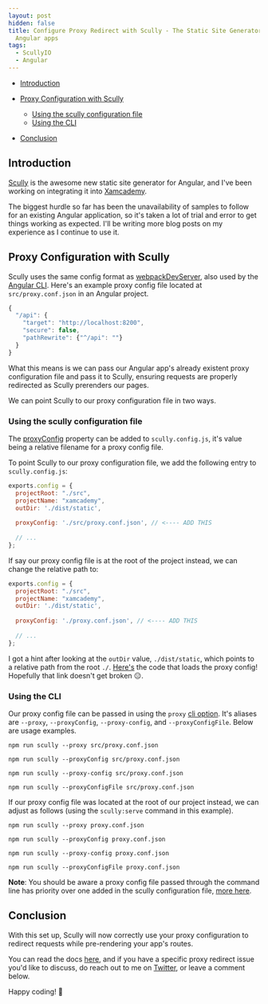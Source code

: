 ```yaml
---
layout: post
hidden: false
title: Configure Proxy Redirect with Scully - The Static Site Generator for
  Angular apps
tags:
  - ScullyIO
  - Angular
---
```

* [Introduction](#introduction) 
* [Proxy Configuration with Scully](#proxy-configuration)

  * [Using the scully configuration file](#via-config) 
  * [Using the CLI](#via-cli)
* [Conclusion](#conclusion)

## <a name="introduction">Introduction</a>

[Scully](https://github.com/scullyio/scully) is the awesome new static site generator for Angular, and I've been working on integrating it into [Xamcademy](https://xamcademy.com/courses).

The biggest hurdle so far has been the unavailability of samples to follow for an existing Angular application, so it's taken a lot of trial and error to get things working as expected. I'll be writing more blog posts on my experience as I continue to use it.

## <a name="proxy-configuration">Proxy Configuration with Scully</a>

Scully uses the same config format as [webpackDevServer](https://webpack.js.org/configuration/dev-server/#devserverproxy), also used by the [Angular CLI](https://angular.io/guide/build#proxying-to-a-backend-server).  Here's an example proxy config file located at `src/proxy.conf.json` in an Angular project.

```javascript
{
  "/api": {
    "target": "http://localhost:8200",
    "secure": false,
    "pathRewrite": {"^/api": ""}
  }
}
```

What this means is we can pass our Angular app's already existent proxy configuration file and pass it to Scully, ensuring requests are properly redirected as Scully prerenders our pages.

We can point Scully to our proxy configuration file in two ways.

### <a name="via-config">Using the scully configuration file</a>

The [proxyConfig](https://github.com/scullyio/scully/blob/master/docs/scully-configuration.md#proxyconfig) property can be added to `scully.config.js`, it's value being a relative filename for a proxy config file.

To point Scully to our proxy configuration file, we add the following entry to `scully.config.js`:

```javascript
exports.config = {
  projectRoot: "./src",
  projectName: "xamcademy",
  outDir: './dist/static',
  
  proxyConfig: './src/proxy.conf.json', // <---- ADD THIS
  
  // ...
};
```

If say our proxy config file is at the root of the project instead, we can change the relative path to:

```javascript
exports.config = {
  projectRoot: "./src",
  projectName: "xamcademy",
  outDir: './dist/static',
  
  proxyConfig: './proxy.conf.json', // <---- ADD THIS
  
  // ...
};
```

I got a hint after looking at the `outDir` value, `./dist/static`, which points to a relative path from the root `./`. [Here's](https://github.com/scullyio/scully/blob/1c8afa24baf3bbddcc3a27dffcec0790e353422f/scully/utils/serverstuff/proxyAdd.ts#L15) the code that loads the proxy config! Hopefully that link doesn't get broken 😑.

### <a name="via-cli">Using the CLI</a>

Our proxy config file can be passed in using the `proxy` [cli option](https://github.com/scullyio/scully/blob/2ecc2162fceb6e4f5846f28807f479c2c62d5f72/scully/utils/cli-options.ts#L38). It's aliases are `--proxy`, `--proxyConfig`, `--proxy-config`, and `--proxyConfigFile`. Below are usage examples.

```shell
npm run scully --proxy src/proxy.conf.json
```

```shell
npm run scully --proxyConfig src/proxy.conf.json
```

```shell
npm run scully --proxy-config src/proxy.conf.json
```

```shell
npm run scully --proxyConfigFile src/proxy.conf.json
```

If our proxy config file was located at the root of our project instead, we can adjust as follows (using the `scully:serve` command in this example).

```shell
npm run scully --proxy proxy.conf.json
```

```shell
npm run scully --proxyConfig proxy.conf.json
```

```shell
npm run scully --proxy-config proxy.conf.json
```

```shell
npm run scully --proxyConfigFile proxy.conf.json
```

**Note**: You should be aware a proxy config file passed through the command line has priority over one added in the scully configuration file, [more here](https://github.com/scullyio/scully/blob/1c8afa24baf3bbddcc3a27dffcec0790e353422f/scully/utils/serverstuff/proxyAdd.ts#L23).

## <a name="conclusion">Conclusion</a>

With this set up, Scully will now correctly use your proxy configuration to redirect requests while pre-rendering your app's routes.

You can read the docs [here](https://github.com/scullyio/scully/blob/master/docs/scully-configuration.md#proxyconfig), and if you have a specific proxy redirect issue you'd like to discuss, do reach out to me on [Twitter](https://twitter.com/leonelngande), or leave a comment below.

Happy coding! 🙂